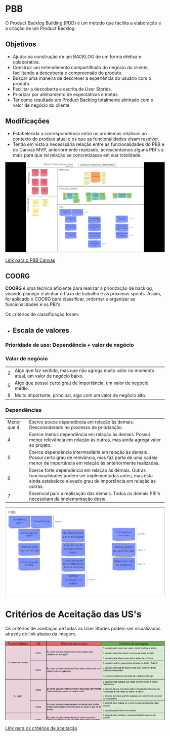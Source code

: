 # PBB

O Product Backlog Building (PDD) é um método que facilita a elaboração e a criação de um Product Backlog.

## Objetivos

- Ajudar na construção de um BACKLOG de um
  forma efetiva e colaborativa.
- Construir um entendimento compartilhado do
  negócio do cliente, facilitando a descoberta e
  compreensão do produto.
- Buscar uma maneira de descrever a experiência
  do usuário com o produto.
- Facilitar a descoberta e escrita de User Stories.
- Priorizar por alinhamento de expectativas e
  metas.
- Ter como resultado um Product Backlog
  totalmente alinhado com o valor de negócio do
  cliente
  
## Modificações

- Estabelecida a correspondência entre os problemas relativos ao contexto do produto atual e os que as funcionalidades visam resolver.
- Tendo em vista a necesssária relação entre as funcionalidades do PBB e do Canvas MVP, anteriormente realizado, acrescentamos alguns PBI´s a mais para que tal relação se concretizasse em sua totalidade.

![PBB](./assets/PBB.png)

<a href="https://miro.com/app/board/uXjVOKrgeb4=/">Link para o PBB Canvas </a>


## COORG

**COORG** é uma técnica eficiente para realizar a priorização de backlog, visando planejar e alinhar o fluxo de trabalho e as próximas sprints.
Assim, foi aplicado o COORG para classificar, ordernar e organizar as funcionalidades e os PBI's.

Os critérios de classificação foram:

<!--
- **Frenquência de Uso**

<table>
<tr>
        <td > G </td>
        <td>Realizado sempre ou quase sempre que o usuário entra na plataforma</td>
</tr>
<tr>
        <td> M </td>
        <td> Realizado de vez em quando, em um intervalo entre uma semana ou duas semanas </td>
</tr>
<tr>
        <td> P </td>
        <td>Realizado de raramente, um intervalo de 1 ou mais meses dentro da plataforma</td>
</tr>
<caption>Legenda</caption>
</table>
<br>
-->
- ## **Escala de valores**
 ### **Prioridade de uso: Dependência  + valor de negócio**

###  Valor de negócio
<table>
<tr>
        <td > 2 </td>
        <td>Algo que faz sentido, mas que não agrega muito valor no momento atual, um valor de negócio baixo.</td>
</tr>
<tr>
        <td> 5 </td>
        <td> Algo que possui certo grau de importância, um valor de negócio médio. </td>
</tr>
<tr>
        <td> 8 </td>
        <td> Muito importante, principal, algo com um valor de negócio alto. </td>
</tr>

</table>

###  Dependências
<table>
<tr>
        <td > Menor que 4 </td>
        <td> Exerce pouca dependência em relação às demais. Desconsiderado no processo de priorização.</td>
</tr>
<tr>
        <td> 4 </td>
        <td> Exerce menos dependência em relação às demais. Possui menor relevância em relação às outras, mas ainda agrega valor ao projeto. </td>
</tr>
<tr>
        <td> 5 </td>
        <td> Exerce dependência intermediária em relação às demais . Possui certo grau de relevância, mas faz parte de uma cadeia menor de importância em relação às anteriormente realizadas. </td>
</tr>
<tr>
        <td> 6 </td>
        <td> Exerce forte dependência em relação às demais. Outras funcionalidades podem ser implementadas antes, mas esta ainda estabelece elevado grau de importância em relação às outras. </td>
</tr>
<tr>
        <td> 7 </td>
        <td> Essencial para a realização das demais. Todos os demais PBI's necessitam da implementação deste. </td>
</tr>

</table>

![PBB](./assets/coorg4.png)

# Critérios de Aceitação das US's

Os critérios de aceitação de todas as User Stories podem ser visualizados através do link abaixo da imagem.

![criterios](./assets/criteriosAceitacao.png)

[Link para os critérios de aceitação](https://docs.google.com/spreadsheets/d/1SRrwxA64Fazjc2veKSibC7b3Cy8kGOiDQO4Pd-se34Y/edit?usp=sharing)